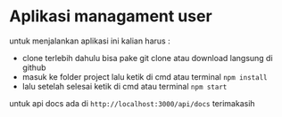Aplikasi managament user
========================
untuk menjalankan aplikasi ini kalian harus :
- clone terlebih dahulu bisa pake git clone atau download langsung di github
- masuk ke folder project lalu ketik di cmd atau terminal `npm install`
- lalu setelah selesai ketik di cmd atau terminal `npm start`

untuk api docs ada di `http://localhost:3000/api/docs`
terimakasih 